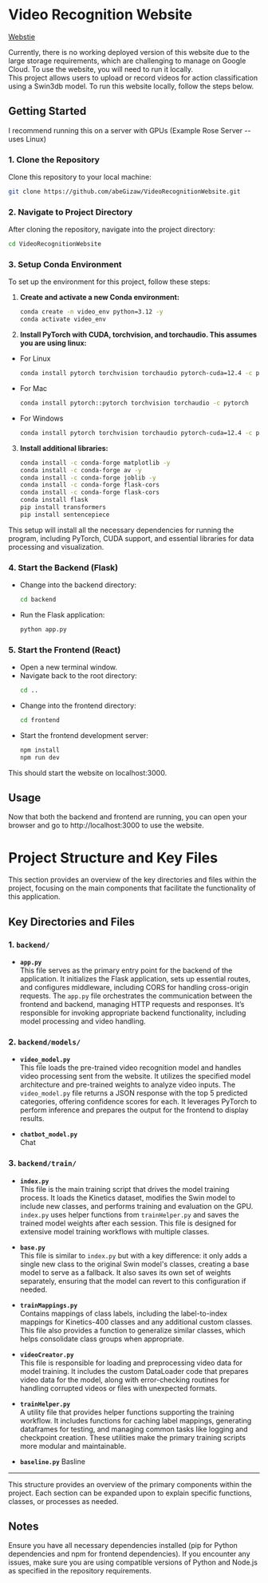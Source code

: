 # Video Recognition Website
[Webstie](https://what-tha-vid-do.web.app/)

Currently, there is no working deployed version of this website due to the large storage requirements, which are challenging to manage on Google Cloud. To use the website, you will need to run it locally.  
This project allows users to upload or record videos for action classification using a Swin3db model. To run this website locally, follow the steps below.


## Getting Started
I recommend running this on a server with GPUs (Example Rose Server -- uses Linux)
### 1. Clone the Repository

Clone this repository to your local machine:

```bash
git clone https://github.com/abeGizaw/VideoRecognitionWebsite.git
```

### 2. **Navigate to Project Directory**
After cloning the repository, navigate into the project directory:
```bash
cd VideoRecognitionWebsite
```

### 3. **Setup Conda Environment**
To set up the environment for this project, follow these steps:

1. **Create and activate a new Conda environment:**

    ```bash
    conda create -n video_env python=3.12 -y
    conda activate video_env
    ```

2. **Install PyTorch with CUDA, torchvision, and torchaudio. This assumes you are using linux:**
- For Linux
    ```bash
    conda install pytorch torchvision torchaudio pytorch-cuda=12.4 -c pytorch -c nvidia -y
    ```
- For Mac
    ```bash
    conda install pytorch::pytorch torchvision torchaudio -c pytorch
    ```
- For Windows
    ```bash
    conda install pytorch torchvision torchaudio pytorch-cuda=12.4 -c pytorch -c nvidia
    ```

3. **Install additional libraries:**

    ```bash
    conda install -c conda-forge matplotlib -y
    conda install -c conda-forge av -y
    conda install -c conda-forge joblib -y
    conda install -c conda-forge flask-cors
    conda install -c conda-forge flask-cors
    conda install flask
    pip install transformers
    pip install sentencepiece
    ```

This setup will install all the necessary dependencies for running the program, including PyTorch, CUDA support, and essential libraries for data processing and visualization.


### 4. **Start the Backend (Flask)**
   - Change into the backend directory:
     ```bash
     cd backend
     ```
   - Run the Flask application:
     ```bash
     python app.py
     ```

### 5. **Start the Frontend (React)**
   - Open a new terminal window.
   - Navigate back to the root directory:
     ```bash
     cd ..
     ```
   - Change into the frontend directory:
     ```bash
     cd frontend
     ```
   - Start the frontend development server:
     ```bash
     npm install
     npm run dev
     ```

This should start the website on localhost:3000.

## Usage
Now that both the backend and frontend are running, you can open your browser and go to http://localhost:3000 to use the website.

# Project Structure and Key Files

This section provides an overview of the key directories and files within the project, focusing on the main components that facilitate the functionality of this application.


## Key Directories and Files

### 1. `backend/`

- **`app.py`**  
  This file serves as the primary entry point for the backend of the application. It initializes the Flask application, sets up essential routes, and configures middleware, including CORS for handling cross-origin requests. The `app.py` file orchestrates the communication between the frontend and backend, managing HTTP requests and responses. It’s responsible for invoking appropriate backend functionality, including model processing and video handling.

### 2. `backend/models/`

- **`video_model.py`**  
  This file loads the pre-trained video recognition model and handles video processing sent from the website. It utilizes the specified model architecture and pre-trained weights to analyze video inputs. The `video_model.py` file returns a JSON response with the top 5 predicted categories, offering confidence scores for each. It leverages PyTorch to perform inference and prepares the output for the frontend to display results.

- **`chatbot_model.py`**  
  Chat  

### 3. `backend/train/`

- **`index.py`**  
  This file is the main training script that drives the model training process. It loads the Kinetics dataset, modifies the Swin model to include new classes, and performs training and evaluation on the GPU. `index.py` uses helper functions from `trainHelper.py` and saves the trained model weights after each session. This file is designed for extensive model training workflows with multiple classes.

- **`base.py`**  
  This file is similar to `index.py` but with a key difference: it only adds a single new class to the original Swin model's classes, creating a base model to serve as a fallback. It also saves its own set of weights separately, ensuring that the model can revert to this configuration if needed.

- **`trainMappings.py`**  
  Contains mappings of class labels, including the label-to-index mappings for Kinetics-400 classes and any additional custom classes. This file also provides a function to generalize similar classes, which helps consolidate class groups when appropriate.

- **`videoCreator.py`**  
  This file is responsible for loading and preprocessing video data for model training. It includes the custom DataLoader code that prepares video data for the model, along with error-checking routines for handling corrupted videos or files with unexpected formats. 

- **`trainHelper.py`**  
  A utility file that provides helper functions supporting the training workflow. It includes functions for caching label mappings, generating dataframes for testing, and managing common tasks like logging and checkpoint creation. These utilities make the primary training scripts more modular and maintainable.

- **`baseline.py`**
  Basline  

---

This structure provides an overview of the primary components within the project. Each section can be expanded upon to explain specific functions, classes, or processes as needed.

## Notes
Ensure you have all necessary dependencies installed (pip for Python dependencies and npm for frontend dependencies).
If you encounter any issues, make sure you are using compatible versions of Python and Node.js as specified in the repository requirements.
